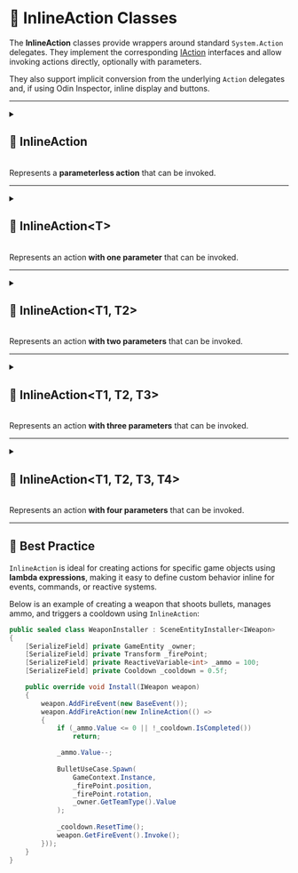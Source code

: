 # 🧩 InlineAction Classes

The **InlineAction** classes provide wrappers around standard `System.Action` delegates. 
They implement the corresponding [IAction](IAction.md) interfaces and allow invoking actions directly, optionally with parameters. 

They also support implicit conversion from the underlying `Action` delegates and, if using Odin Inspector, inline display and buttons.

---

<details>
  <summary>
    <h2>🧩 InlineAction</h2>
    <br> Represents a <b>parameterless action</b> that can be invoked.
  </summary>

<br>

```csharp
public class InlineAction : IAction
```

### 🏗️ Constructors

#### `InlineAction(Action action)`
```csharp
public InlineAction(Action action)
```
- **Description:** Initializes a new instance with the specified action.
- **Parameter:** `action` – The action to invoke.
- **Throws:** `ArgumentNullException` if `action` is null.

### 🏹 Methods

#### `Invoke()`
```csharp
public void Invoke()
```
- **Description:** Invokes the wrapped action.

#### `ToString()`
```csharp
public override string ToString();
```
- **Description:** Returns a string that represents the method name of action.
- **Returns:** A string representation of the method name of delegate.

### 🪄 Operators

#### `operator InlineAction(Action)`
```csharp
public static implicit operator InlineAction(Action action);
```
- **Description:** Implicitly converts a delegate of type `Action` to a `InlineAction`.
- **Parameter:** `action` – the delegate to wrap.
- **Returns:** A new `InlineAction` containing the specified delegate.

### 🗂 Example of Usage

```csharp
IAction helloAction = new InlineAction(() => Console.WriteLine("Hello World!"));
helloAction.Invoke(); // Output: Hello World!
```

</details>

---

<details>
  <summary>
    <h2>🧩 InlineAction&lt;T&gt;</h2>
    <br> Represents an action <b>with one parameter</b> that can be invoked.
  </summary>

<br>

```csharp
public class InlineAction<T> : IAction<T>
```
- **Type parameter** `T` — the input parameter

### 🏗️ Constructors

#### `InlineAction(Action<T> action)`
```csharp
public InlineAction(Action<T> action)
```
- **Description:** Initializes a new instance with the specified action.
- **Parameter:** `action` – The action to invoke.
- **Throws:** `ArgumentNullException` if `action` is null.

### 🏹 Methods

#### `Invoke(T arg)`
```csharp
public void Invoke(T arg)
```
- **Description:** Invokes the wrapped action with the specified argument.
- **Parameter:** `arg` – The argument to pass to the action.

#### `ToString()`
```csharp
public override string ToString();
```
- **Description:** Returns a string that represents the method name of action.
- **Returns:** A string representation of the method name of delegate.

### 🪄 Operators

#### `operator InlineAction<T>(Action<T>)`
```csharp
public static implicit operator InlineAction<T>(Action<T> action);
```
- **Description:** Implicitly converts a delegate of type `Action<T>` to a `InlineAction<T>`.
- **Type Parameter:** `T` — input parameter.
- **Parameter:** `action` – the delegate to wrap.
- **Returns:** A new `InlineAction<T>` containing the specified delegate.

### 🗂 Example of Usage

```csharp
var destroyAction = new InlineAction<GameObject>(GameObject.Destroy);
destroyAction.Invoke(gameObject);
```

</details>

---

<details>
  <summary>
    <h2>🧩 InlineAction&lt;T1, T2&gt;</h2>
    <br> Represents an action <b>with two parameters</b> that can be invoked.
  </summary>

<br>

```csharp
public class InlineAction<T1, T2> : IAction<T1, T2>
```
- **Type parameters**
  - `T1` — the first argument
  - `T2` — the second argument

### 🏗️ Constructors

#### `InlineAction(Action<T1, T2> action)`
```csharp
public InlineAction(Action<T1, T2> action)
```
- **Description:** Initializes a new instance with the specified action.
- **Parameter:** `action` – The action to invoke.
- **Throws:** `ArgumentNullException` if `action` is null.

### 🏹 Methods

#### `Invoke(T1 arg1, T2 arg2)`
```csharp
public void Invoke(T1 arg1, T2 arg2)
```
- **Description:** Invokes the wrapped action with the specified arguments.
- **Parameters:**
  - `arg1` – The first argument
  - `arg2` – The second argument

#### `ToString()`
```csharp
public override string ToString();
```
- **Description:** Returns a string that represents the method name of action.
- **Returns:** A string representation of the method name of delegate.

### 🪄 Operators

#### `operator InlineAction<T1, T2>(Action<T1, T2>)`
```csharp
public static implicit operator InlineAction<T1, T2>(Action<T1, T2> action);
```
- **Description:** Implicitly converts a delegate of type `Action<T1, T2>` to a `InlineAction<T1, T2>`.
- **Type Parameters:**
  - `T1` — the first argument
  - `T2` — the second argument
- **Parameter:** `action` – the delegate to wrap.
- **Returns:** A new `InlineAction<T1, T2>` containing the specified delegate.

### 🗂 Example of Usage
```csharp
var damageAction = new InlineAction<Character, int>(
    (character, damage) => character.TakeDamage(damage));

damageAction.Invoke(enemy, 5);
```

</details>

---

<details>
  <summary>
    <h2>🧩 InlineAction&lt;T1, T2, T3&gt;</h2>
    <br> Represents an action <b>with three parameters</b> that can be invoked.
  </summary>

<br>

```csharp
public class InlineAction<T1, T2, T3> : IAction<T1, T2, T3>
```
- **Description:** Represents an action with three parameters that can be invoked.
- **Type parameters**
  - `T1` — the first argument
  - `T2` — the second argument
  - `T3` — the third argument

### 🏗️ Constructors

#### `InlineAction(Action<T1, T2, T3> action)`
```csharp
public InlineAction(Action<T1, T2, T3> action)
```
- **Description:** Initializes a new instance with the specified action.
- **Parameter:** `action` – The action to invoke.
- **Throws:** `ArgumentNullException` if `action` is null.

### 🏹 Methods

#### `Invoke(T1 arg1, T2 arg2, T3 arg3)`
```csharp
public void Invoke(T1 arg1, T2 arg2, T3 arg3)
```
- **Description:** Invokes the wrapped action with the specified arguments.
- **Parameters:**
  - `arg1` – The first argument
  - `arg2` – The second argument
  - `arg3` – The third argument

#### `ToString()`
```csharp
public override string ToString();
```
- **Description:** Returns a string that represents the method name of action.
- **Returns:** A string representation of the method name of delegate.

### 🪄 Operators

#### `operator InlineAction<T1, T2, T3>(Action<T1, T2, T3>)`
```csharp
public static implicit operator InlineAction<T1, T2, T3>(Action<T1, T2, T3> action);
```
- **Description:** Implicitly converts a delegate of type `Action<T1, T2, T3>` to a `InlineAction<T1, T2, T3>`.
- **Type Parameters:**
  - `T1` — the first argument
  - `T2` — the second argument
  - `T3` — the third argument
- **Parameter:** `action` – the delegate to wrap.
- **Returns:** A new `InlineAction<T1, T2, T3>` containing the specified delegate.

### 🗂 Example of Usage

```csharp
var moveResourcesAction = new InlineAction<Storage, Storage, int>((source, destination, amount) => 
{
    source.SpendResources(amount);
    destination.EarnResources(amount);
});

moveResourcesAction.Invoke(storageA, storageB, 100);
```

</details>

---

<details>
  <summary>
    <h2>🧩 InlineAction&lt;T1, T2, T3, T4&gt;</h2>
    <br> Represents an action <b>with four parameters</b> that can be invoked.
  </summary>

<br>

```csharp
public class InlineAction<T1, T2, T3, T4> : IAction<T1, T2, T3, T4>
```
- **Type parameters**
  - `T1` — the first argument
  - `T2` — the second argument
  - `T3` — the third argument
  - `T4` — the fourth argument

### 🏗️ Constructors

#### `InlineAction(Action<T1, T2, T3, T4> action)`
```csharp
public InlineAction(Action<T1, T2, T3, T4> action)
```
- **Description:** Initializes a new instance with the specified action.
- **Parameter:** `action` – The action to invoke.
- **Throws:** `ArgumentNullException` if `action` is null.

### 🏹 Methods

#### `Invoke(T1 arg1, T2 arg2, T3 arg3, T4 arg4)`
```csharp
public void Invoke(T1 arg1, T2 arg2, T3 arg3, T4 arg4)
```
- **Description:** Invokes the wrapped action with the specified arguments.
- **Parameters:**
  - `arg1` – The first argument
  - `arg2` – The second argument
  - `arg3` – The third argument
  - `arg4` – The fourth argument

#### `ToString()`
```csharp
public override string ToString();
```
- **Description:** Returns a string that represents the method name of action.
- **Returns:** A string representation of the method name of delegate.

### 🪄 Operators

#### `operator InlineAction<T1, T2, T3, T4>(Action<T1, T2, T3, T4>)`
```csharp
public static implicit operator InlineAction<T1, T2, T3, T4>(Action<T1, T2, T3, T4> action);
```
- **Description:** Implicitly converts a delegate of type `Action<T1, T2, T3, T4>` to a `InlineAction<T1, T2, T3, T4>`.
- **Type Parameters:**
  - `T1` — the first argument
  - `T2` — the second argument
  - `T3` — the third argument
  - `T4` — the third argument
- **Parameter:** `action` – the delegate to wrap.
- **Returns:** A new `InlineAction<T1, T2, T3, T4>` containing the specified delegate.

### 🗂 Example of Usage

```csharp
var moveAction = new InlineAction<Transform, Vector3, float, float>(
    (transform, direction, speed, deltaTime) => transform.position += direction * (speed * deltaTime)    
);
moveAction.Invoke(transform, Vector3.forward, 10, 0.02);
```

</details>

---

## 📌 Best Practice

`InlineAction` is ideal for creating actions for specific game objects using **lambda expressions**, making it easy to define custom behavior inline for events, commands, or reactive systems.

Below is an example of creating a weapon that shoots bullets, manages ammo, and triggers a cooldown using `InlineAction`:
 
```csharp
public sealed class WeaponInstaller : SceneEntityInstaller<IWeapon>
{
    [SerializeField] private GameEntity _owner;
    [SerializeField] private Transform _firePoint;
    [SerializeField] private ReactiveVariable<int> _ammo = 100;
    [SerializeField] private Cooldown _cooldown = 0.5f;

    public override void Install(IWeapon weapon)
    {
        weapon.AddFireEvent(new BaseEvent());
        weapon.AddFireAction(new InlineAction(() =>
        {
            if (_ammo.Value <= 0 || !_cooldown.IsCompleted())
                return;

            _ammo.Value--;
            
            BulletUseCase.Spawn(
                GameContext.Instance,
                _firePoint.position,
                _firePoint.rotation,
                _owner.GetTeamType().Value
            );
            
            _cooldown.ResetTime();
            weapon.GetFireEvent().Invoke();
        }));
    }
}
```